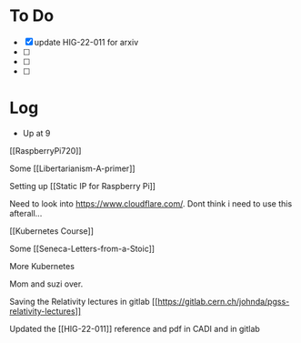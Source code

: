 

# To Do
 - [x] update HIG-22-011 for arxiv
 - [ ] 
 - [ ]  
 - [ ]  



# Log

- Up at 9

[[RaspberryPi720]]

Some [[Libertarianism-A-primer]]

Setting up [[Static IP for Raspberry Pi]]

Need to look into https://www.cloudflare.com/. Dont think i need to use this afterall...

[[Kubernetes Course]]

Some [[Seneca-Letters-from-a-Stoic]]

More Kubernetes

Mom and suzi over.

Saving the Relativity lectures in gitlab [[https://gitlab.cern.ch/johnda/pgss-relativity-lectures]]

Updated the [[HIG-22-011]] reference and pdf in CADI and in gitlab



